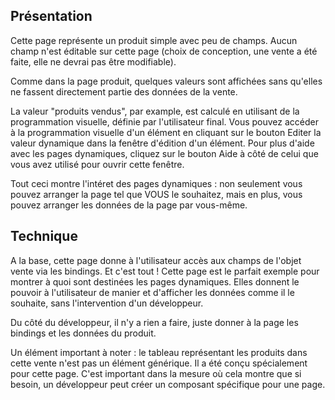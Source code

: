 ## Présentation

Cette page représente un produit simple avec peu de champs. Aucun champ n'est éditable sur cette page (choix de conception, une vente a été faite, elle ne devrai pas être modifiable).

Comme dans la page produit, quelques valeurs sont affichées sans qu'elles ne fassent directement partie des données de la vente.

La valeur "produits vendus", par example, est calculé en utilisant de la programmation visuelle, définie par l'utilisateur final.
Vous pouvez accéder à la programmation visuelle d'un élément en cliquant sur le bouton <strap-button frozen>Editer la valeur dynamique</strap-button> dans la fenêtre d'édition d'un élément.
Pour plus d'aide avec les pages dynamiques, cliquez sur le bouton <strap-button frozen>Aide</strap-button> à côté de celui que vous avez utilisé pour ouvrir cette fenêtre.

Tout ceci montre l'intéret des pages dynamiques : non seulement vous pouvez arranger la page tel que VOUS le souhaitez, mais en plus, vous pouvez arranger les données de la page par vous-même.

## Technique

A la base, cette page donne à l'utilisateur accès aux champs de l'objet vente via les bindings. Et c'est tout !
Cette page est le parfait exemple pour montrer à quoi sont destinées les pages dynamiques. Elles donnent le pouvoir à l'utilisateur de manier et d'afficher les données comme il le souhaite, sans l'intervention d'un développeur.

Du côté du développeur, il n'y a rien a faire, juste donner à la page les bindings et les données du produit.

Un élément important à noter : le tableau représentant les produits dans cette vente n'est pas un élément générique. Il a été conçu spécialement pour cette page. C'est important dans la mesure où cela montre que si besoin, un développeur peut créer un composant spécifique pour une page.